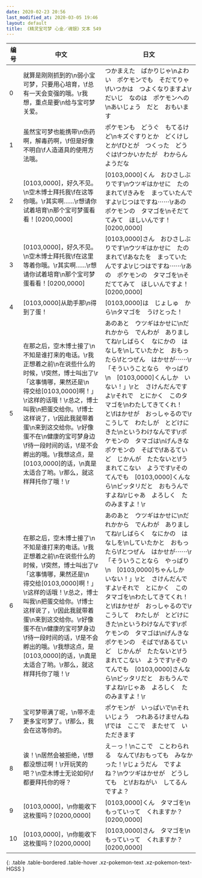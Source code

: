 ```yaml
---
date: 2020-02-23 20:56
last_modified_at: 2020-03-05 19:46
layout: default
title: 《精灵宝可梦 心金／魂银》文本 549
---
```

| 编号 | 中文 | 日文 |
| ---- | ---- | ---- |
| 0 | 就算是刚刚抓到的\n弱小宝可梦，只要用心培育，\f总有一天会变强的哦。\r我想，重点是要\n给与宝可梦关爱。 | つかまえた　ばかりじゃ\nよわい　ポケモンでも　そだてりゃ\fいつかは　つよくなりますよ\rだいじ　なのは　ポケモンへの\nあいじょう　だと　おもいます |
| 1 | 虽然宝可梦也能携带\n伤药啊，解毒药啊，\f但是好像不明白\f人造道具的使用方法哦。 | ポケモンも　どうぐ　もてるけど\nキズぐすりとか　どくけしとか\fひとが　つくった　どうぐは\fつかいかたが　わからん　ようだな |
| 2 | [0103,0000]，好久不见。\n空木博士拜托我\f在这等你哦。\r其实啊……\r想请你试着培育\n那个宝可梦蛋看看！[0200,0000] | [0103,0000]くん　おひさしぶりです\nウツギはかせに　たのまれて\fきみを　まっていたんですよ\rじつはですね⋯⋯\rあの　ポケモンの　タマゴを\nそだててみて　ほしいんです！[0200,0000] |
| 3 | [0103,0000]，好久不见。\n空木博士拜托我\f在这里等着你哦。\r其实啊……\r想请你试着培育\n那个宝可梦蛋看看！[0200,0000] | [0103,0000]さん　おひさしぶりです\nウツギはかせに　たのまれて\fあなたを　まっていたんですよ\rじつはですね⋯⋯\rあの　ポケモンの　タマゴを\nそだててみて　ほしいんですよ！[0200,0000] |
| 4 | [0103,0000]从助手那\n得到了蛋！ | [0103,0000]は　じょしゅ　から\nタマゴを　うけとった！ |
| 5 | 在那之后，空木博士接了\n不知是谁打来的电话。\r我正想着之前\n在说些什么的时候，\f突然，博士叫出了\r「这事情哪，果然还是\n　得交给[0103,0000]啊！」\r这样的话哦！\r总之，博士叫我\n把蛋交给你。\f博士这样说了，\r因此我就带着蛋\n来到这交给你。\r好像蛋不在\n健康的宝可梦身边\f待一段时间的话，\f是不会孵出的哦。\r我想这点，是[0103,0000]的话，\n真是太适合了哟。\r那么，就这样拜托你了哦！\r | あのあと　ウツギはかせに\nだれかから　でんわが　ありましてね\rしばらく　なにかの　はなしを\nしていたかと　おもったら\fとつぜん　はかせが⋯⋯\r「そういうことなら　やっぱり\n　[0103,0000]くんしか　いない！」\rと　さけんだんですよ\rそれで　とにかく　このタマゴを\nわたしてきてくれ！　と\fはかせが　おっしゃるので\rこうして　わたしが　とどけにきた\nというわけなんです\rポケモンの　タマゴは\nげんきな　ポケモンの　そばで\fあるていど　じかんが　たたないと\fうまれてこない　ようです\rそのてんでも　[0103,0000]くんなら\nピッタリだと　おもうんですよね\rじゃあ　よろしく　たのみますよ！\r |
| 6 | 在那之后，空木博士接了\n不知是谁打来的电话。\r我正想着之前\n在说些什么的时候，\f突然，博士叫出了\r「这事情哪，果然还是\n　得交给[0103,0000]啊！」\r这样的话哦！\r总之，博士叫我\n把蛋交给你。\f博士这样说了，\r因此我就带着蛋\n来到这交给你。\r好像蛋不在\n健康的宝可梦身边\f待一段时间的话，\f是不会孵出的哦。\r我想这点，是[0103,0000]的话，\n真是太适合了哟。\r那么，就这样拜托你了哦！\r | あのあと　ウツギはかせに\nだれかから　でんわが　ありましてね\rしばらく　なにかの　はなしを\nしていたかと　おもったら\fとつぜん　はかせが⋯⋯\r「そういうことなら　やっぱり\n　[0103,0000]ちゃんしか　いない！」\rと　さけんだんですよ\rそれで　とにかく　このタマゴを\nわたしてきてくれ！　と\fはかせが　おっしゃるので\rこうして　わたしが　とどけにきた\nというわけなんです\rポケモンの　タマゴは\nげんきな　ポケモンの　そばで\fあるていど　じかんが　たたないと\fうまれてこない　ようです\rそのてんでも　[0103,0000]さんなら\nピッタリだと　おもうんですよね\rじゃあ　よろしく　たのみますよ！\r |
| 7 | 宝可梦带满了呢，\n带不走更多宝可梦了。\f那么，我会在这等你的。 | ポケモンが　いっぱいで\nそれいじょう　つれあるけませんね\fでは　ここで　またせて　いただきます |
| 8 | 诶！\n居然会被拒绝，\f想都没想过啊！\r开玩笑的吧？\n空木博士无论如何\f都要拜托你的呀？ | え－っ！\nここで　ことわられる　なんて\fおもっても　みなかった！\rじょうだん　ですよね？\nウツギはかせが　どうしても　と\fおねがい　してるんですよ？ |
| 9 | [0103,0000]，\n你能收下这枚蛋吗？[0200,0000] | [0103,0000]くん　タマゴを\nもっていって　くれますか？[0200,0000] |
| 10 | [0103,0000]，\n你能收下这枚蛋吗？[0200,0000] | [0103,0000]さん　タマゴを\nもっていって　くれますか？[0200,0000] |
{: .table .table-bordered .table-hover .xz-pokemon-text .xz-pokemon-text-HGSS }